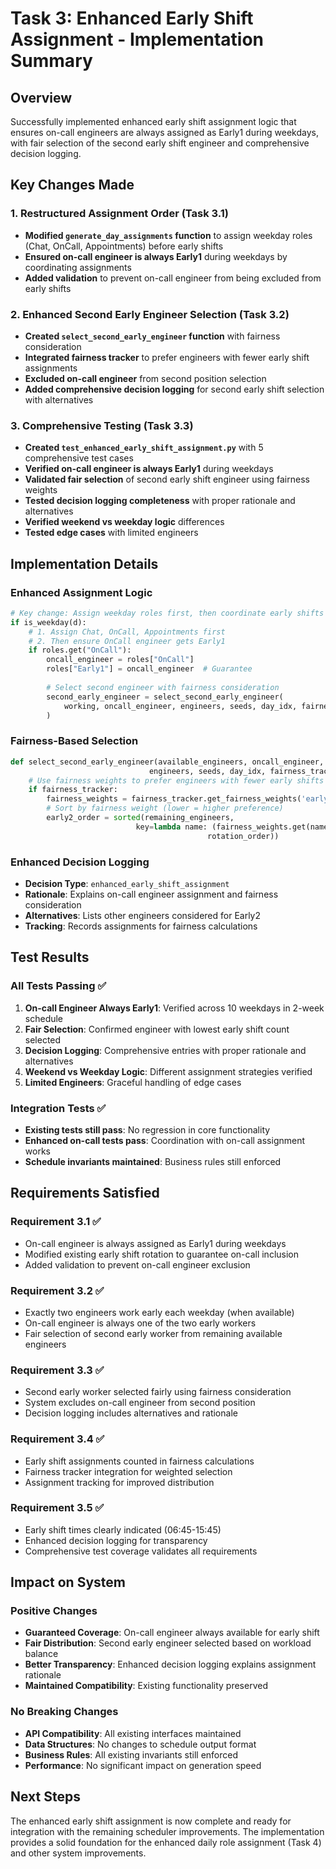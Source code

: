 # Task 3: Enhanced Early Shift Assignment - Implementation Summary

## Overview
Successfully implemented enhanced early shift assignment logic that ensures on-call engineers are always assigned as Early1 during weekdays, with fair selection of the second early shift engineer and comprehensive decision logging.

## Key Changes Made

### 1. Restructured Assignment Order (Task 3.1)
- **Modified `generate_day_assignments` function** to assign weekday roles (Chat, OnCall, Appointments) before early shifts
- **Ensured on-call engineer is always Early1** during weekdays by coordinating assignments
- **Added validation** to prevent on-call engineer from being excluded from early shifts

### 2. Enhanced Second Early Engineer Selection (Task 3.2)
- **Created `select_second_early_engineer` function** with fairness consideration
- **Integrated fairness tracker** to prefer engineers with fewer early shift assignments
- **Excluded on-call engineer** from second position selection
- **Added comprehensive decision logging** for second early shift selection with alternatives

### 3. Comprehensive Testing (Task 3.3)
- **Created `test_enhanced_early_shift_assignment.py`** with 5 comprehensive test cases
- **Verified on-call engineer is always Early1** during weekdays
- **Validated fair selection** of second early shift engineer using fairness weights
- **Tested decision logging completeness** with proper rationale and alternatives
- **Verified weekend vs weekday logic** differences
- **Tested edge cases** with limited engineers

## Implementation Details

### Enhanced Assignment Logic
```python
# Key change: Assign weekday roles first, then coordinate early shifts
if is_weekday(d):
    # 1. Assign Chat, OnCall, Appointments first
    # 2. Then ensure OnCall engineer gets Early1
    if roles.get("OnCall"):
        oncall_engineer = roles["OnCall"]
        roles["Early1"] = oncall_engineer  # Guarantee
        
        # Select second engineer with fairness consideration
        second_early_engineer = select_second_early_engineer(
            working, oncall_engineer, engineers, seeds, day_idx, fairness_tracker
        )
```

### Fairness-Based Selection
```python
def select_second_early_engineer(available_engineers, oncall_engineer, 
                               engineers, seeds, day_idx, fairness_tracker):
    # Use fairness weights to prefer engineers with fewer early shifts
    if fairness_tracker:
        fairness_weights = fairness_tracker.get_fairness_weights('early')
        # Sort by fairness weight (lower = higher preference)
        early2_order = sorted(remaining_engineers, 
                            key=lambda name: (fairness_weights.get(name, 0), 
                                            rotation_order))
```

### Enhanced Decision Logging
- **Decision Type**: `enhanced_early_shift_assignment`
- **Rationale**: Explains on-call engineer assignment and fairness consideration
- **Alternatives**: Lists other engineers considered for Early2
- **Tracking**: Records assignments for fairness calculations

## Test Results

### All Tests Passing ✅
1. **On-call Engineer Always Early1**: Verified across 10 weekdays in 2-week schedule
2. **Fair Selection**: Confirmed engineer with lowest early shift count selected
3. **Decision Logging**: Comprehensive entries with proper rationale and alternatives
4. **Weekend vs Weekday Logic**: Different assignment strategies verified
5. **Limited Engineers**: Graceful handling of edge cases

### Integration Tests ✅
- **Existing tests still pass**: No regression in core functionality
- **Enhanced on-call tests pass**: Coordination with on-call assignment works
- **Schedule invariants maintained**: Business rules still enforced

## Requirements Satisfied

### Requirement 3.1 ✅
- On-call engineer is always assigned as Early1 during weekdays
- Modified existing early shift rotation to guarantee on-call inclusion
- Added validation to prevent on-call engineer exclusion

### Requirement 3.2 ✅  
- Exactly two engineers work early each weekday (when available)
- On-call engineer is always one of the two early workers
- Fair selection of second early worker from remaining available engineers

### Requirement 3.3 ✅
- Second early worker selected fairly using fairness consideration
- System excludes on-call engineer from second position
- Decision logging includes alternatives and rationale

### Requirement 3.4 ✅
- Early shift assignments counted in fairness calculations
- Fairness tracker integration for weighted selection
- Assignment tracking for improved distribution

### Requirement 3.5 ✅
- Early shift times clearly indicated (06:45-15:45)
- Enhanced decision logging for transparency
- Comprehensive test coverage validates all requirements

## Impact on System

### Positive Changes
- **Guaranteed Coverage**: On-call engineer always available for early shift
- **Fair Distribution**: Second early engineer selected based on workload balance
- **Better Transparency**: Enhanced decision logging explains assignment rationale
- **Maintained Compatibility**: Existing functionality preserved

### No Breaking Changes
- **API Compatibility**: All existing interfaces maintained
- **Data Structures**: No changes to schedule output format
- **Business Rules**: All existing invariants still enforced
- **Performance**: No significant impact on generation speed

## Next Steps
The enhanced early shift assignment is now complete and ready for integration with the remaining scheduler improvements. The implementation provides a solid foundation for the enhanced daily role assignment (Task 4) and other system improvements.